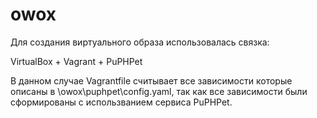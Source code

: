 # owox

Для создания виртуального образа использовалась связка:

VirtualBox + Vagrant + PuPHPet

В данном случае Vagrantfile считывает все зависимости которые описаны в \owox\puphpet\config.yaml, так как все зависимости были сформированы с использванием сервиса 
PuPHPet.


